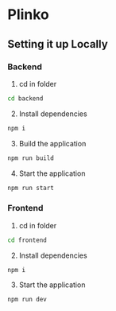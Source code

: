 # Plinko

## Setting it up Locally

### Backend

1. cd in folder

```bash
cd backend
```

2. Install dependencies

```bash
npm i
```

3. Build the application

```bash
npm run build
```

4. Start the application

```bash
npm run start
```

### Frontend

1. cd in folder

```bash
cd frontend
```

2. Install dependencies

```bash
npm i
```

3. Start the application

```bash
npm run dev
```
